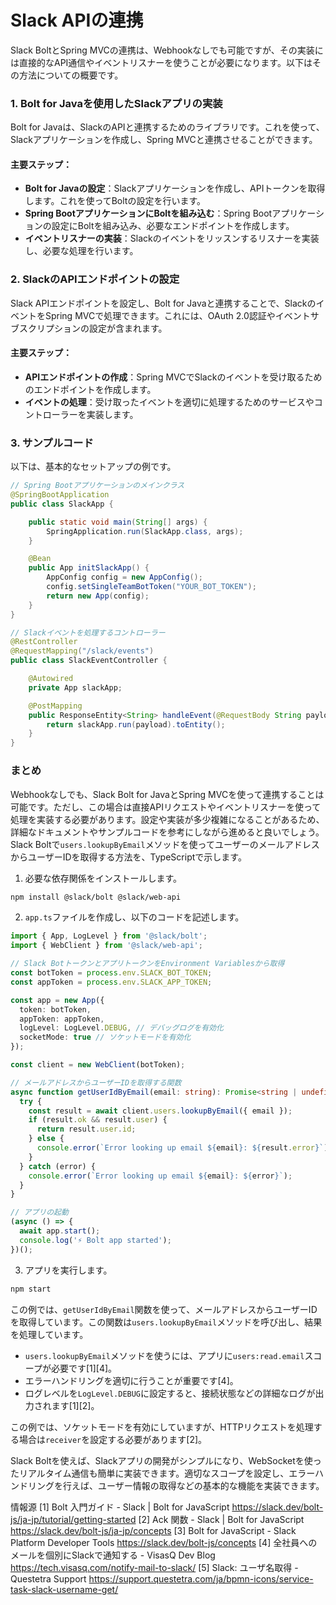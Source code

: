 # Slack APIの連携

Slack BoltとSpring MVCの連携は、Webhookなしでも可能ですが、その実装には直接的なAPI通信やイベントリスナーを使うことが必要になります。以下はその方法についての概要です。

### 1. Bolt for Javaを使用したSlackアプリの実装

Bolt for Javaは、SlackのAPIと連携するためのライブラリです。これを使って、Slackアプリケーションを作成し、Spring MVCと連携させることができます。

#### 主要ステップ：
- **Bolt for Javaの設定**：Slackアプリケーションを作成し、APIトークンを取得します。これを使ってBoltの設定を行います。
- **Spring BootアプリケーションにBoltを組み込む**：Spring Bootアプリケーションの設定にBoltを組み込み、必要なエンドポイントを作成します。
- **イベントリスナーの実装**：Slackのイベントをリッスンするリスナーを実装し、必要な処理を行います。

### 2. SlackのAPIエンドポイントの設定

Slack APIエンドポイントを設定し、Bolt for Javaと連携することで、SlackのイベントをSpring MVCで処理できます。これには、OAuth 2.0認証やイベントサブスクリプションの設定が含まれます。

#### 主要ステップ：
- **APIエンドポイントの作成**：Spring MVCでSlackのイベントを受け取るためのエンドポイントを作成します。
- **イベントの処理**：受け取ったイベントを適切に処理するためのサービスやコントローラーを実装します。

### 3. サンプルコード

以下は、基本的なセットアップの例です。

```java
// Spring Bootアプリケーションのメインクラス
@SpringBootApplication
public class SlackApp {

    public static void main(String[] args) {
        SpringApplication.run(SlackApp.class, args);
    }

    @Bean
    public App initSlackApp() {
        AppConfig config = new AppConfig();
        config.setSingleTeamBotToken("YOUR_BOT_TOKEN");
        return new App(config);
    }
}

// Slackイベントを処理するコントローラー
@RestController
@RequestMapping("/slack/events")
public class SlackEventController {

    @Autowired
    private App slackApp;

    @PostMapping
    public ResponseEntity<String> handleEvent(@RequestBody String payload) {
        return slackApp.run(payload).toEntity();
    }
}
```

### まとめ
Webhookなしでも、Slack Bolt for JavaとSpring MVCを使って連携することは可能です。ただし、この場合は直接APIリクエストやイベントリスナーを使って処理を実装する必要があります。設定や実装が多少複雑になることがあるため、詳細なドキュメントやサンプルコードを参考にしながら進めると良いでしょう。
Slack Boltで`users.lookupByEmail`メソッドを使ってユーザーのメールアドレスからユーザーIDを取得する方法を、TypeScriptで示します。

1. 必要な依存関係をインストールします。

```bash
npm install @slack/bolt @slack/web-api
```

2. `app.ts`ファイルを作成し、以下のコードを記述します。

```typescript
import { App, LogLevel } from '@slack/bolt';
import { WebClient } from '@slack/web-api';

// Slack BotトークンとアプリトークンをEnvironment Variablesから取得
const botToken = process.env.SLACK_BOT_TOKEN;
const appToken = process.env.SLACK_APP_TOKEN;

const app = new App({
  token: botToken,
  appToken: appToken,
  logLevel: LogLevel.DEBUG, // デバッグログを有効化
  socketMode: true // ソケットモードを有効化
});

const client = new WebClient(botToken);

// メールアドレスからユーザーIDを取得する関数
async function getUserIdByEmail(email: string): Promise<string | undefined> {
  try {
    const result = await client.users.lookupByEmail({ email });
    if (result.ok && result.user) {
      return result.user.id;
    } else {
      console.error(`Error looking up email ${email}: ${result.error}`);
    }
  } catch (error) {
    console.error(`Error looking up email ${email}: ${error}`);
  }
}

// アプリの起動
(async () => {
  await app.start();
  console.log('⚡️ Bolt app started');
})();
```

3. アプリを実行します。

```bash
npm start
```

この例では、`getUserIdByEmail`関数を使って、メールアドレスからユーザーIDを取得しています。この関数は`users.lookupByEmail`メソッドを呼び出し、結果を処理しています。

- `users.lookupByEmail`メソッドを使うには、アプリに`users:read.email`スコープが必要です[1][4]。
- エラーハンドリングを適切に行うことが重要です[4]。
- ログレベルを`LogLevel.DEBUG`に設定すると、接続状態などの詳細なログが出力されます[1][2]。

この例では、ソケットモードを有効にしていますが、HTTPリクエストを処理する場合は`receiver`を設定する必要があります[2]。

Slack Boltを使えば、Slackアプリの開発がシンプルになり、WebSocketを使ったリアルタイム通信も簡単に実装できます。適切なスコープを設定し、エラーハンドリングを行えば、ユーザー情報の取得などの基本的な機能を実装できます。

情報源
[1] Bolt 入門ガイド - Slack | Bolt for JavaScript https://slack.dev/bolt-js/ja-jp/tutorial/getting-started
[2] Ack 関数 - Slack | Bolt for JavaScript https://slack.dev/bolt-js/ja-jp/concepts
[3] Bolt for JavaScript - Slack Platform Developer Tools https://slack.dev/bolt-js/concepts
[4] 全社員へのメールを個別にSlackで通知する - VisasQ Dev Blog https://tech.visasq.com/notify-mail-to-slack/
[5] Slack: ユーザ名取得 - Questetra Support https://support.questetra.com/ja/bpmn-icons/service-task-slack-username-get/
